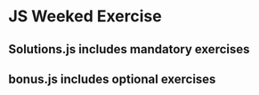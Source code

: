 # JS Weeked Exercise

## Solutions.js includes mandatory exercises

## bonus.js includes optional exercises